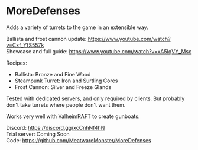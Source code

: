 ﻿# MoreDefenses

Adds a variety of turrets to the game in an extensible way.

Ballista and frost cannon update: https://www.youtube.com/watch?v=Cxf_YfS557k \
Showcase and full guide: https://www.youtube.com/watch?v=xA5IqVY_Msc

Recipes:

- Ballista: Bronze and Fine Wood
- Steampunk Turret: Iron and Surtling Cores
- Frost Cannon: Silver and Freeze Glands

Tested with dedicated servers, and only required by clients. But probably don't take turrets where people don't want them.

Works very well with ValheimRAFT to create gunboats.

Discord: https://discord.gg/xcCnhNf4hN \
Trial server: Coming Soon \
Code: https://github.com/MeatwareMonster/MoreDefenses
